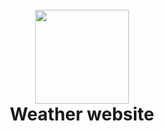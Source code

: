 
<h1 align="center">
  <br>
    <img width="150" src="https://png.pngtree.com/element_our/20190528/ourmid/pngtree-android-phone-weather-icon-image_1148173.jpg">
  <br>
  Weather website 
  <br>
</h1>
